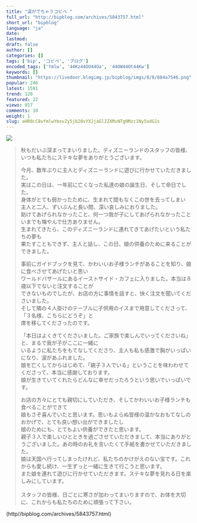 ```yaml
---
title: "涙がでちゃうコピペ "
full_url: "http://bipblog.com/archives/5843757.html"
short_url: "bipblog"
language: "ja"
date: 
lastmod: 
draft: false
author: []
categories: []
tags: ['bip', 'コピペ', 'ブログ']
encoded_tags: ['Ymlw', '44Kz44OU44Oa', '44OW44Ot44Kw']
keywords: []
thumbnail: "https://livedoor.blogimg.jp/bipblog/imgs/8/8/884a7546.png"
popular: 246
latest: 1591
trend: 120
featured: 22
views: 917
comments: 10
weight: 1
slug: aHR0cC8vYmlwYmxvZy5jb20vYXJjaGl2ZXMvNTg0Mzc1Ny5odG1s
---
```


![](https://livedoor.blogimg.jp/bipblog/imgs/8/8/884a7546.png)

<blockquote><p class='ent_body_p ent_kyocho'>秋もだいぶ深まってまいりました。ディズニーランドのスタッフの皆様、いつも私たちにステキな夢をありがとうございます。</p> <p class='ent_body_p ent_kyocho'>今月、数年ぶりに主人とディズニーランドに遊びに行かせていただきました。<br> 実はこの日は、一年前に亡くなった私達の娘の誕生日、そして命日でした。<br> 身体がとても弱かったために、生まれて間もなくこの世を去ってしまい<br> 主人と二人、ずいぶんと長い間、深い哀しみにおりました。<br> 助けてあげられなかったこと、何一つ我が子にしてあげられなかったこと<br> いまでも悔やんで仕方ありません。<br> 生まれてきたら、このディズニーランドに連れてきてあげたいという私たちの夢も<br> 果たすこともできず、主人と話し、この日、娘の供養のために来ることができました。</p> <p class='ent_body_p ent_kyocho'>事前にガイドブックを見て、かわいいお子様ランチがあることを知り、娘に食べさせてあげたいと思い<br> ワールドバザールにあるイーストサイド・カフェに入りました。本当は８歳以下でないと注文することが<br> できないものでしたが、お店の方に事情を話すと、快く注文を聞いてくださいました。<br> そして隣の４人掛けのテーブルに子供用のイスまで用意してくださって、「３名様、こちらにどうぞ」と<br> 席を移してくださったのです。</p> <p class='ent_body_p ent_kyocho'>「本日はよくきてくださいました。ご家族で楽しんでいってくださいね」と、まるで我が子がここに一緒に<br> いるように私たちをもてなしてくださり、主人も私も感激で胸がいっぱいになり、涙があふれました。<br> 娘を亡くしてからはじめて、「親子３人でいる」ということを味わわせてくださって、本当に感謝しております。<br> 娘が生きていてくれたらどんなに幸せだったろうという思いでいっぱいです。</p> <p class='ent_body_p ent_kyocho'>お店の方々にとても親切にしていただき、そしてかわいいお子様ランチも食べることができて<br> 娘もさぞ喜んでいたと思います。思いもよらぬ皆様の温かなおもてなしのおかげで、とても良い想い出ができましたし<br> 娘のためにも、とてもよい供養ができたと思います。<br> 親子３人で楽しいひとときを過ごさせていただきまして、本当にありがとうございました。あの時のお礼を言いたくて手紙を書かせていただきました。<br> 娘は天国へ行ってしまったけれど、私たちのかけがえのない宝です。これからも愛し続け、一生ずっと一緒に生きて行こうと思います。<br> また娘を連れて遊びに行かせていただきます。ステキな夢を見れる日を楽しみにしています。<br> <br> スタッフの皆様、日ごとに寒さが加わってまいりますので、お体を大切に、これからも私たちのために頑張って下さい。</p></blockquote>

(http//bipblog.com/archives/5843757.html)
